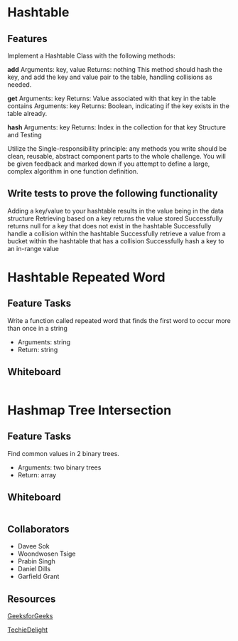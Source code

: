 # Hashtable

## Features

Implement a Hashtable Class with the following methods:

**add**
Arguments: key, value
Returns: nothing
This method should hash the key, and add the key and value pair to the table, handling collisions as needed.

**get**
Arguments: key
Returns: Value associated with that key in the table
contains
Arguments: key
Returns: Boolean, indicating if the key exists in the table already.

**hash**
Arguments: key
Returns: Index in the collection for that key
Structure and Testing

Utilize the Single-responsibility principle: any methods you write should be clean, reusable, abstract component parts to the whole challenge. You will be given feedback and marked down if you attempt to define a large, complex algorithm in one function definition.

## Write tests to prove the following functionality

Adding a key/value to your hashtable results in the value being in the data structure
Retrieving based on a key returns the value stored
Successfully returns null for a key that does not exist in the hashtable
Successfully handle a collision within the hashtable
Successfully retrieve a value from a bucket within the hashtable that has a collision
Successfully hash a key to an in-range value

# Hashtable Repeated Word

## Feature Tasks

Write a function called repeated word that finds the first word to occur more than once in a string

- Arguments: string
- Return: string

## Whiteboard

![]()


# Hashmap Tree Intersection

## Feature Tasks

Find common values in 2 binary trees.

- Arguments: two binary trees
- Return: array

## Whiteboard

![]()

## Collaborators

- Davee Sok
- Woondwosen Tsige
- Prabin Singh
- Daniel Dills
- Garfield Grant

## Resources

[GeeksforGeeks](https://www.geeksforgeeks.org/python-intersection-two-lists/) 

[TechieDelight](https://www.techiedelight.com/preorder-tree-traversal-iterative-recursive/)
